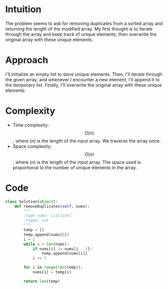 # Intuition
The problem seems to ask for removing duplicates from a sorted array and returning the length of the modified array. My first thought is to iterate through the array and keep track of unique elements, then overwrite the original array with these unique elements.

# Approach
I'll initialize an empty list to store unique elements. Then, I'll iterate through the given array, and whenever I encounter a new element, I'll append it to the temporary list. Finally, I'll overwrite the original array with these unique elements.

# Complexity
- Time complexity: $$O(n)$$, where \(n\) is the length of the input array. We traverse the array once.
- Space complexity: $$O(n)$$, where \(n\) is the length of the input array. The space used is proportional to the number of unique elements in the array.

# Code
```python
class Solution(object):
    def removeDuplicates(self, nums):
        """
        :type nums: List[int]
        :rtype: int
        """
        temp = []
        temp.append(nums[0])
        i = 1
        while i < len(nums):
            if nums[i] != nums[i - 1]:
                temp.append(nums[i])
            i += 1

        for i in range(len(temp)):
            nums[i] = temp[i]

        return len(temp)
```